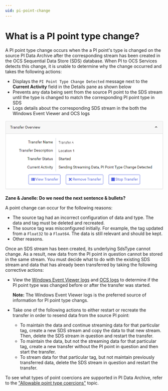 ```yaml
---
uid: pi-point-change
---
```


# What is a PI point type change?

A PI point type change occurs when the a PI point's type is changed on the source PI Data Archive after the corresponding stream has been created in the OCS Sequential Data Store (SDS) database. When PI to OCS Services detects this change, it is unable to determine why the change occurred and takes the following actions:

- Displays the `PI Point Type Change Detected` message next to the **Current Activity** field in the Details pane as shown below 
- Prevents any data being sent from the source PI point to the SDS stream until the type is changed to match the corresponding PI point type in SDS 
- Logs details about the corresponding SDS stream in the both the Windows Event Viewer and OCS logs 

![](../../images/pi-point-type-change.png)

**Zane & Janelle: Do we need the next sentence & bullets?**

A point change can occur for the following reasons:

* The source tag had an incorrect configuration of data and type. The data and tag must be deleted and recreated.
* The source tag was misconfigured initially. For example, the tag updated from a `Float32` to a `Float64`. The data is still relevant and should be kept.
* Other reasons.
<!--Angela Flores 6/28/21 This list is oddly specific. Also, what is PI to OCS Services? And PI to OCS service? This topic still needs work. -->

Once an SDS stream has been created, its underlying SdsType cannot change. As a result, new data from the PI point in question cannot be stored in the same stream. You must decide what to do with the existing SDS stream and data that has already been transferred by taking the following corrective actions:

- View the [Windows Event Viewer logs](xref:view-logs) and [OCS logs](xref:download-tenant-log) to determine if the PI point type was changed before or after the transfer was started.

    **Note:** The Windows Event Viewer logs is the preferred source of information for PI point type changs.

- Take one of the following actions to either restart or recreate the transfer in order to resend data from the source PI point:

    - To maintain the data and continue streaming data for that particular tag, create a new SDS stream and copy the data to that new stream. Then, delete the SDS stream in question and restart the transfer.
    - To maintain the data, but not the streaming data for that particular tag, create a new transfer without the PI point in question and then start the transfer. 
    - To stream data for that particular tag, but not maintain previously transferred data, delete the SDS stream in question and restart the transfer.

To see what types of point coercions are supported in PI Data Archive, refer to the ["Allowable point type coercions"](https://docs.osisoft.com/bundle/pi-server/page/allowable-point-type-coercions.html) topic.<!--Angela Flores 6/28/21 should that be "coercions" or "conversions"? -->
